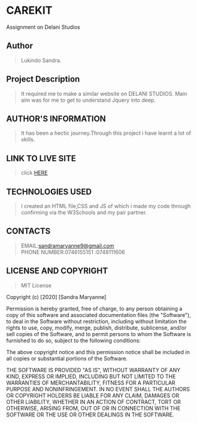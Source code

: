 # CAREKIT
Assignment on Delani Studios
 
  ## Author
 > Lukindo Sandra.
 
 ## Project Description
 > It required me to make a similar website on DELANI STUDIOS.
 > Main aim was for me to get to understand Jquery into deep.
 
 ## AUTHOR'S INFORMATION
 > It has been a hectic journey.Through this project i have learnt a lot of skills.
 
 ## LINK TO LIVE SITE
 > click [HERE](https://lukindosandra.github.io/carekit/)
 
 ## TECHNOLOGIES USED
 > I created an HTML file,CSS and JS of which i made my code through confirming via the W3Schools and my pair partner.
 
 ## CONTACTS
 > EMAIL:sandramaryanne9@gmail.com<br>
 > PHONE NUMBER:0746155151
               :0748111606
               
 ## LICENSE AND COPYRIGHT
 > MIT License
 
 Copyright (c) [2020] [Sandra Maryanne]

Permission is hereby granted, free of charge, to any person obtaining a copy
of this software and associated documentation files (the "Software"), to deal
in the Software without restriction, including without limitation the rights
to use, copy, modify, merge, publish, distribute, sublicense, and/or sell
copies of the Software, and to permit persons to whom the Software is
furnished to do so, subject to the following conditions:

The above copyright notice and this permission notice shall be included in all
copies or substantial portions of the Software.

THE SOFTWARE IS PROVIDED "AS IS", WITHOUT WARRANTY OF ANY KIND, EXPRESS OR
IMPLIED, INCLUDING BUT NOT LIMITED TO THE WARRANTIES OF MERCHANTABILITY,
FITNESS FOR A PARTICULAR PURPOSE AND NONINFRINGEMENT. IN NO EVENT SHALL THE
AUTHORS OR COPYRIGHT HOLDERS BE LIABLE FOR ANY CLAIM, DAMAGES OR OTHER
LIABILITY, WHETHER IN AN ACTION OF CONTRACT, TORT OR OTHERWISE, ARISING FROM,
OUT OF OR IN CONNECTION WITH THE SOFTWARE OR THE USE OR OTHER DEALINGS IN THE
SOFTWARE.
 
